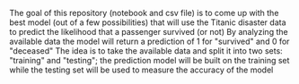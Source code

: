 The goal of this repository (notebook and csv file) is to come up with the best model (out of a few possibilities) that will use the Titanic disaster data to predict the likelihood that a passenger survived (or not)
By analyzing the available data the model will return a prediction of 1 for "survived" and 0 for "deceased"
The idea is to take the available data and split it into two sets: "training" and "testing"; the prediction model will be built on the training set while the testing set will be used to measure the accuracy of the model
